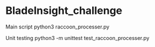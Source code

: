 # BladeInsight_challenge
 
Main script 
python3 raccoon_processer.py

Unit testing 
python3 -m unittest test_raccoon_processer.py